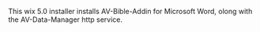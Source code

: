 This wix 5.0 installer installs AV-Bible-Addin for Microsoft Word, olong with the AV-Data-Manager http service.
